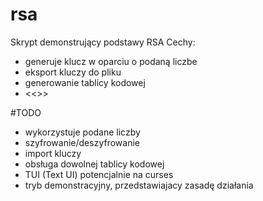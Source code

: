 # rsa
Skrypt demonstrujący podstawy RSA
Cechy:
  - generuje klucz w oparciu o podaną liczbe
  - eksport kluczy do pliku
  - generowanie tablicy kodowej
  - <<<WORK IN PROGRESS>>>


  #TODO
  - wykorzystuje podane liczby
  - szyfrowanie/deszyfrowanie
  - import kluczy
  - obsługa dowolnej tablicy kodowej
  - TUI (Text UI) potencjalnie na curses
  - tryb demonstracyjny, przedstawiajacy zasadę działania
